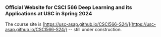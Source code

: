 ### Official Website for CSCI 566 Deep Learning and its Applications at USC in Spring 2024

The course site is [https://usc-asap.github.io/CSCI566-S24/](https://usc-asap.github.io/CSCI566-S24/) -- still under construction.
